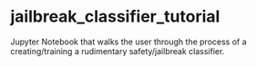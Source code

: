 # jailbreak_classifier_tutorial
Jupyter Notebook that walks the user through the process of a creating/training a rudimentary safety/jailbreak classifier.
